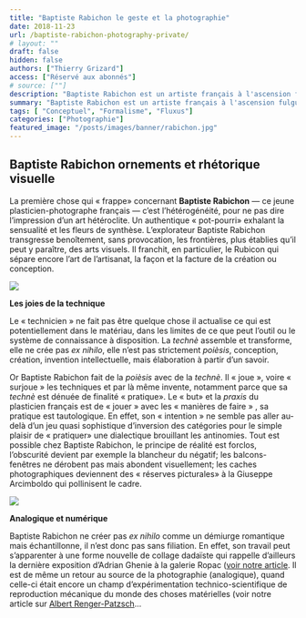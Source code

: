 ```yaml
---
title: "Baptiste Rabichon le geste et la photographie"
date: 2018-11-23
url: /baptiste-rabichon-photography-private/
# layout: ""
draft: false
hidden: false
authors: ["Thierry Grizard"]
access: ["Réservé aux abonnés"]
# source: [""]
description: "Baptiste Rabichon est un artiste français à l'ascension fulgurante, son travail se caractérise par une forme de collage syncrétique post-moderne"
summary: "Baptiste Rabichon est un artiste français à l'ascension fulgurante, son travail se caractérise par une forme de collage syncrétique post-moderne"
tags: [ "Conceptuel", "Formalisme", "Fluxus"]
categories: ["Photographie"]
featured_image: "/posts/images/banner/rabichon.jpg"
---
```

## Baptiste Rabichon ornements et rhétorique visuelle

La première chose qui « frappe» concernant **Baptiste Rabichon** — ce jeune plasticien-photographe français — c’est l’hétérogénéité, pour ne pas dire l’impression d’un art hétéroclite. Un authentique « pot-pourri» exhalant la sensualité et les fleurs de synthèse. L’explorateur Baptiste Rabichon transgresse benoîtement, sans provocation, les frontières, plus établies qu’il peut y paraître, des arts visuels. Il franchit, en particulier, le Rubicon qui sépare encore l’art de l’artisanat, la façon et la facture de la création ou conception.

![](/posts/images/rabichon/baptiste-rabichon_photography_collage.jpg)

**Les joies de la technique**

Le « technicien » ne fait pas être quelque chose il actualise ce qui est potentiellement dans le matériau, dans les limites de ce que peut l’outil ou le système de connaissance à disposition. La *technè* assemble et transforme, elle ne crée pas *ex nihilo*, elle n’est pas strictement *poièsis*, conception, création, invention intellectuelle, mais élaboration à partir d’un savoir.

Or Baptiste Rabichon fait de la *poièsis* avec de la *technè*. Il « joue », voire « surjoue » les techniques et par là même invente, notamment parce que sa *technè* est dénuée de finalité « pratique». Le « but» et la *praxis* du plasticien français est de « jouer » avec les « manières de faire » , sa pratique est tautologique. En effet, son « intention » ne semble pas aller au-delà d’un jeu quasi sophistique d’inversion des catégories pour le simple plaisir de « pratiquer» une dialectique brouillant les antinomies. Tout est possible chez Baptiste Rabichon, le principe de réalité est forclos, l’obscurité devient par exemple la blancheur du négatif; les balcons-fenêtres ne dérobent pas mais abondent visuellement; les caches photographiques deviennent des « réserves picturales» à la Giuseppe Arcimboldo qui pollinisent le cadre.

![](/posts/images/rabichon/baptiste-rabichon_photography_collage-16.jpg)

**Analogique et numérique**

Baptiste Rabichon ne créer pas *ex nihilo* comme un démiurge romantique mais échantillonne, il n’est donc pas sans filiation. En effet, son travail peut s’apparenter à une forme nouvelle de collage dadaïste qui rappelle d’ailleurs la dernière exposition d’Adrian Ghenie à la galerie Ropac ([voir notre article]((/adrian-ghenie-jungles-in-paris/)). Il est de même un retour au source de la photographie (analogique), quand celle-ci était encore un champ d’expérimentation technico-scientifique de reproduction mécanique du monde des choses matérielles (voir notre article sur [Albert Renger-Patzsch]((/albert-renger-patzsch-photography/))...